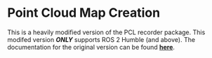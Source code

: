 # Point Cloud Map Creation

This is a heavily modified version of the PCL recorder package. This modifed version __*ONLY*__ supports ROS 2 Humble (and above). The documentation for the original version can be found [__here__](https://carla.readthedocs.io/projects/ros-bridge/en/latest/pcl_recorder/).